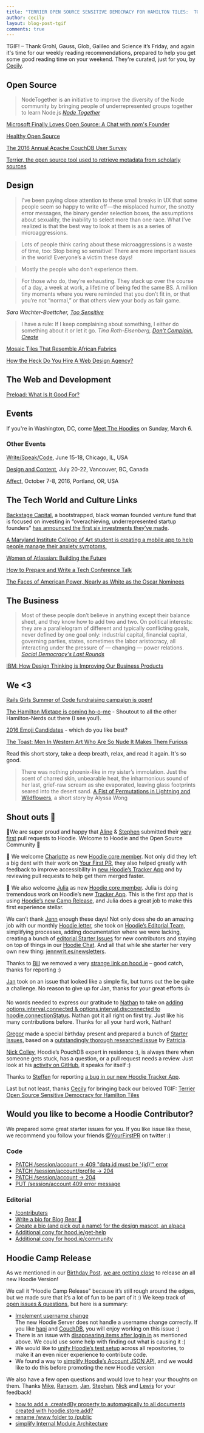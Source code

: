 ```yaml
---
title: "TERRIER OPEN SOURCE SENSITIVE DEMOCRACY FOR HAMILTON TILES:  TGIF! (73)"
author: cecily
layout: blog-post-tgif
comments: true
---
```


TGIF! – Thank Grohl, Gauss, Glob, Galileo and Science it’s Friday, and again it's time for our weekly reading recommendations, prepared to help you get some good reading time on your weekend. They're curated, just for you, by [Cecily](http://twitter.com/skeskali).

## Open Source

> NodeTogether is an initiative to improve the diversity of the Node community by bringing people of underrepresented groups together to learn Node.js
<cite>[Node Together](http://www.nodetogether.org/)</cite>

[Microsoft Finally Loves Open Source: A Chat with npm's Founder](http://thenextweb.com/insider/2016/03/03/microsoft-finally-s-open-source-a-chat-with-npms-founder/)

[Healthy Open Source](https://medium.com/the-javascript-collection/healthy-open-source-967fa8be7951#.6jb6j68t7)

[The 2016 Annual Apache CouchDB User Survey](http://blog.couchdb.org/2016/03/01/the-2016-annual-apache-couchdb-user-survery/)

[Terrier, the open source tool used to retrieve metadata from scholarly sources](https://thewinnower.com/posts/terrier-a-open-source-tool-used-to-retrieve-metadata-of-scholarly-works-from-a-variety-of-sources)



## Design

> I’ve been paying close attention to these small breaks in UX that some people seem so happy to write off — the misplaced humor, the snotty error messages, the binary gender selection boxes, the assumptions about sexuality, the inability to select more than one race. What I’ve realized is that the best way to look at them is as a series of microaggressions.

>Lots of people think caring about these microaggressions is a waste of time, too: Stop being so sensitive! There are more important issues in the world! Everyone’s a victim these days!

> Mostly the people who don’t experience them.

> For those who do, they’re exhausting. They stack up over the course of a day, a week at work, a lifetime of being fed the same BS. A million tiny moments where you were reminded that you don’t fit in, or that you’re not “normal,” or that others view your body as fair game.

<cite>Sara Wachter-Boettcher, [Too Sensitive](https://medium.com/@sara_ann_marie/too-sensitive-9752a86a8382#.s4yig43qu)</cite>

>I have a rule: If I keep complaining about something, I either do something about it or let it go.
 <cite> Tina Roth-Eisenberg, [Don’t Complain, Create](http://99u.com/videos/28625/tina-roth-eisenberg-5-rules-for-making-an-impact "Don't Complain, Create")</cite>

[Mosaic Tiles That Resemble African Fabrics](http://design-milk.com/mosaic-tiles-resemble-african-fabrics/)

[How the Heck Do You Hire A Web Design Agency?](https://css-tricks.com/how-the-heck-do-you-hire-a-web-design-agency/)

## The Web and Development

[Preload: What Is It Good For?](https://www.smashingmagazine.com/2016/02/preload-what-is-it-good-for/)

## Events
If you're in Washington, DC, come [Meet The Hoodies](https://ti.to/hoodie/dc-meet-the-hoodies) on Sunday, March 6.

### Other Events
[Write/Speak/Code](http://2016.writespeakcode.com/tickets), June 15-18, Chicago, IL, USA

[Design and Content](http://www.designcontentconf.com/), July 20-22, Vancouver, BC, Canada

[Affect](http://affectconf.com), October 7-8, 2016, Portland, OR, USA

## The Tech World and Culture Links
[Backstage Capital](http://backstagecapital.com), a bootstrapped, black woman founded venture fund that is focused on investing in “overachieving, underrepresented startup founders” [has announced the first six investments they’ve made](http://backstagecapital.com/#headliners).

[A Maryland Institute College of Art student is creating a mobile app to help people manage their anxiety symptoms.](http://www.baltimoresun.com/features/bs-hs-anxiety-app-20160225-story.html)

[Women of Atlassian: Building the Future](https://www.youtube.com/watch?v=0d8VW4sW-DM)

[How to Prepare and Write a Tech Conference Talk](http://wunder.schoenaberselten.com/2016/02/16/how-to-prepare-and-write-a-tech-conference-talk/)

[The Faces of American Power, Nearly as White as the Oscar Nominees](http://www.nytimes.com/interactive/2016/02/26/us/race-of-american-power.html?_r=2)

## The Business

> Most of these people don’t believe in anything except their balance sheet, and they know how to add two and two. On political interests: they are a parallelogram of different and typically conflicting goals, never defined by one goal only: industrial capital, financial capital, governing parties, states, sometimes the labor aristocracy, all interacting under the pressure of — changing — power relations.
<cite>[Social Democracy's Last Rounds](https://www.jacobinmag.com/2016/02/wolfgang-streeck-europe-eurozone-austerity-neoliberalism-social-democracy/)</cite>

[IBM: How Design Thinking is Improving Our Business Products](https://www.ibm.com/blogs/watson/2016/02/how-design-thinking-is-improving-our-business-and-products/)


## We \<3

[Rails Girls Summer of Code fundraising campaign is open!](http://railsgirlssummerofcode.org/blog/2016-02-23-crowdfunding-campaign-is-open)

[The Hamilton Mixtape is coming ho-o-me](http://www.vanityfair.com/culture/2016/03/questlove-lin-manuel-miranda-the-hamilton-mixtape) - Shoutout to all the other Hamilton-Nerds out there (I see you!).

[2016 Emoji Candidates](http://unicode.org/emoji/charts/emoji-candidates.html) - which do you like best?

[The Toast: Men In Western Art Who Are So Nude It Makes Them Furious](http://the-toast.net/2016/03/02/men-in-western-art-who-are-so-nude-it-makes-them-furious/)

Read this short story, take a deep breath, relax, and read it again. It's so good.

> There was nothing phoenix-like in my sister’s immolation. Just the scent of charred skin, unbearable heat, the inharmonious sound of her last, grief-raw scream as she evaporated, leaving glass footprints seared into the desert sand.
[A Fist of Permutations in Lightning and Wildflowers](http://www.tor.com/2016/03/02/a-fist-of-permutations-in-lightning-and-wildflowers-alyssa-wong/), a short story by Alyssa Wong

## Shout outs 📣

🎉We are super proud and happy that [Aline](https://twitter.com/AlineBastos) & [Stephen](https://github.com/stevemasta34)
submitted their [very](http://firstpr.me/#AlineBastos) [first](http://firstpr.me/#stevemasta34)
pull requests to Hoodie. Welcome to Hoodie and the Open Source Community 🎉

👏 We welcome [Charlotte](https://github.com/Charlotteis) as new [Hoodie core member](http://hood.ie/community).
Not only did they left a big dent with their work on [Your First PR](http://yourfirstpr.github.io/), they also helped greatly
with feedback to improve accessibility in [new Hoodie’s Tracker App](https://github.com/hoodiehq/hoodie-app-tracker) and
by reviewing pull requests to help get them merged faster.

👏 We also welcome [Julia](https://github.com/jsimplicio) as new [Hoodie core member](http://hood.ie/community).
Julia is doing tremendous work on Hoodie’s new [Tracker App](https://github.com/hoodiehq/hoodie-app-tracker).
This is the first app that is using [Hoodie’s new Camp Release](http://gr2m.github.io/milestones), and Julia
does a great job to make this first experience stellar. 

We can’t thank [Jenn](https://github.com/renrutnnej) enough these days! Not only does she do an amazing
job with our monthly [Hoodie letter](http://us4.campaign-archive2.com/home/?u=12d36bbe9418ed6a43127cd62&id=664f4ce8cd),
she took on [Hoodie’s Editorial Team](https://github.com/hoodiehq/editorial/), simplifying processes, adding documentation
where we were lacking, creating a bunch of [editorial Starter Issues](https://github.com/hoodiehq/editorial/issues?q=is%3Aissue+is%3Aopen+label%3A%22help+wanted%22+label%3Aready+author%3Arenrutnnej)
for new contributors and staying on top of things in our [Hoodie Chat](http://hood.ie/chat/).
And all that while she starter her very own new thing: [jennwrit.es/newsletters](http://jennwrit.es/newsletters). 

Thanks to [Bill](https://github.com/crswll) we removed a very [strange link on hood.ie](https://github.com/hoodiehq/hood.ie/issues/237) – good catch, thanks for reporting :)

[Jan](https://github.com/hoodiehq/hoodie-client/pull/64) took on an issue that
looked like a simple fix, but turns out the be quite a challenge. No reason to
give up for Jan, thanks for your great efforts 👍

No words needed to express our gratitude to [Nathan](https://github.com/nathanstilwell)
to take on [adding options.interval.connected & options.interval.disconnected to hoodie.connectionStatus](https://github.com/hoodiehq/hoodie-client-connection-status/issues/24).
Nathan got it all right on first try. Just like his many contributions before. Thanks
for all your hard work, Nathan!

[Gregor](https://github.com/gr2m) made a special birthday present and prepared a bunch of [Starter Issues](http://go.hood.ie/hoodie-starter-issues),
based on a [outstandingly thorough researched issue](https://github.com/hoodiehq/hoodie-server-account/issues/83) by [Patricia](https://patriciagarcia). 

[Nick Colley](https://github.com/nickcolley), Hoodie’s PouchDB expert in residence :), 
is always there when someone gets stuck, has a question, or a pull request needs a
review. Just look at his [activity on GitHub](https://github.com/nickcolley?tab=activity),
it speaks for itself :)

Thanks to [Steffen](https://github.com/stehuebn) for reporting [a bug in our new Hoodie Tracker App](https://github.com/hoodiehq/hoodie-app-tracker/issues/19).

Last but not least, thanks [Cecily](https://github.com/skeskali) for bringing
back our beloved TGIF: [Terrier Open Source Sensitive Democracy for Hamilton Tiles](hood.ie/blog/terrier-open-source-sensitive-democracy-for-hamilton-tles-tgif-72.html)

## Would you like to become a Hoodie Contributor?

We prepared some great starter issues for you. If you like issue like these,
we recommend you follow your friends [@YourFirstPR](http://twitter.com/yourfirstPR)
on twitter :)

### Code

- [PATCH /session/account -> 409 "data.id must be '{id}'" error](https://github.com/hoodiehq/hoodie-server-account/issues/100)
- [PATCH /session/account/profile -> 204](https://github.com/hoodiehq/hoodie-server-account/issues/102)
- [PATCH /session/account -> 204](https://github.com/hoodiehq/hoodie-server-account/issues/99)
- [PUT /session/account 409 error message](https://github.com/hoodiehq/hoodie-server-account/issues/97)

### Editorial

- [/contributers](https://github.com/hoodiehq/editorial/issues/61)
- [Write a bio for Blog Bear 🐻](https://github.com/hoodiehq/editorial/issues/64)
- [Create a bio (and pick out a name) for the design mascot, an alpaca](https://github.com/hoodiehq/editorial/issues/66)
- [Additional copy for hood.ie/get-help](https://github.com/hoodiehq/editorial/issues/67)
- [Additional copy for hood.ie/community](https://github.com/hoodiehq/editorial/issues/68)

## Hoodie Camp Release

As we mentioned in our [Birthday Post](http://hood.ie/blog/happy-birthday-hoodie.html),
[we are getting close](http://gr2m.github.io/milestones) to release an all new Hoodie Version!

We call it "Hoodie Camp Release" because it’s still rough around the edges, but
we made sure that it’s a lot of fun to be part of it :) We keep track of [open
issues & questions](https://github.com/gr2m/milestones/issues/88), but here 
is a summary:

- [Implement username change](https://github.com/hoodiehq/hoodie-server-account/issues/79)  
  The new Hoodie Server does not handle a username change correctly. If you like
  [hapi](http://hapijs.com/) and [CouchDB](http://couchdb.apache.org/), you will
  enjoy working on this issue :)
- There is an issue with [disappearing items after login in](https://github.com/hoodiehq/hoodie-app-tracker/issues/19)
  as mentioned above. We could use some help with finding out what is causing it :)
- We would like to [unify Hoodie’s test setup](https://github.com/hoodiehq/hoodie/issues/457) across all repositories,
  to make it an even nicer experience to contribute code.
- We found a way to [simplify Hoodie’s Account JSON API](https://github.com/hoodiehq/account-json-api/issues/14),
  and we would like to do this before promoting the new Hoodie version

We also have a few open questions and would love to hear your thoughts on them.
Thanks [Mike](https://github.com/mikehedman), [Ransom](https://github.com/ransomw),
[Jan](https://github.com/janl), [Stephan](https://github.com/boennemann), [Nick](https://github.com/nickcolley)
and [Lewis](https://github.com/lewiscowper) for your feedback!

- [how to add a .createdBy property to automagically to all documents created with hoodie.store.add?](https://github.com/hoodiehq/hoodie-client/issues/62)
- [rename /www folder to /public](https://github.com/hoodiehq/hoodie-server/issues/436)
- [simplify Internal Module Architecture](https://github.com/hoodiehq/hoodie/issues/458)
